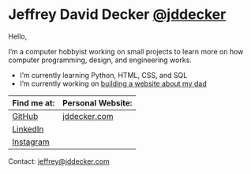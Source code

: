 # Jeffrey David Decker [@jddecker](https://github.com/jddecker)

Hello,

I’m a computer hobbyist working on small projects to learn more on how computer programming, design, and engineering works.

* I’m currently learning Python, HTML, CSS, and SQL
* I’m currently working on [building a website about my dad](https://fldecker.com)

| Find me at: | Personal Website: |
| --- | --- |
| [GitHub](https://github.com/jddecker) | [jddecker.com](https://jddecker.com)
| [LinkedIn](https://www.linkedin.com/in/jeffreydecker/) | |
| [Instagram](https://www.instagram.com/jeffreydaviddecker/) | |

Contact: [jeffrey@jddecker.com](mailto:jeffrey@jddecker.com)

